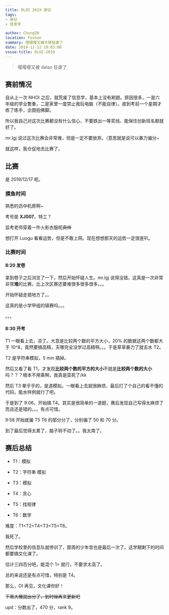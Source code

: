 ```yaml
---
title: DLOI 2019 游记
tags:
- 游记
- 信息学

author: ChungZH
location: Foshan
summary: 嘤嘤嘤又被大佬狂虐了
date: 2019-12-22 19:03:00
vssue-title: DLOI-2019
---
```


> 嘤嘤嘤又被 dalao 狂虐了

## 赛前情况

自从上一次 NHOI 之后，就荒废了信息学，基本上没有刷题。原因很多，一是六年级的学业繁重，二是家里一度禁止我玩电脑（不能自律）。直到考前一个星期才练了练手，企图抱佛脚。

所以我自己对这次比赛都没有什么信心，不要跌出一等奖线、能保住创新班名额就好了。

mr.lgj 说过这次比赛会非常难，但是一定不要放弃。（意思就是说可以暴力骗分~

就这样，我仓促地去比赛了。

## 比赛

是 2019/12/17 呢。

### 摸鱼时间

熟悉的沥中机房啊~

考号是 **XJ007**，特工？

监考老师穿着一件火影衣服呢~~真帅~~

想打开 Luogu 看看运势，但是不敢上网。现在想想那天的运势一定很差叭。

### 比赛时间

#### 8:20 发卷

拿到卷子之后浏览了一下，然后开始怀疑人生。mr.lgj 说得没错，这真是一次非常非常**难**的比赛，比上次区赛还要难很多很多很多。。。

开始怀疑走错地方了。。

这真的是小学甲组的镇赛吗。。。

。。。

#### 8:30 开考

T1 一眼看上去，凉了。大意是比较两个数的平方大小，20% 的数据这两个数都大于 10^8，竟然要搞高精，天哪完全没学过高精啊。。。于是草草暴力了就去水 T2。

T2 是字符串模拟，5 min 搞掉。

然后又看了看 T1，才发现**比较两个数的平方的大小**不就是**比较两个数的大小**吗？？？根本不用乘啊，我真是菜死了/kk

然后 T3 晕乎乎的，是道模拟。一眼看上去就很麻烦，最后打了个自己的看不懂的代码，能水样例就行了吧。

于是到了 9:06，开始搞 T4。其实是很简单的一道题，赛后发现自己写得太麻烦了而且还是错的。。。有点可惜。

9:58 开始就骗 T5 T6 的部分分了，分别骗了 50 和 70 分。

到了最后觉得太累了，脑子转不动了。。我太南了。

## 赛后总结

- T1：模拟

- T2：字符串 模拟

- T3：模拟

- T4：贪心

- T5：找规律

- T6：数学

难度：T1<T2<T4<T3<T5<T6。

我死了。

然后学校里的信息队就停训了，那周的少年宫也是最后一次了。这学期剩下的时间都要搞文化课了。

估计三四百分吧，能混个 1= 就行，不要求太高了。

总的来说还是有点可惜，特别是 T4。

那么，OI 再见，文化课你好！

~~下周大概就出分了，到时候再来更新吧~~

upd：分数出了，470 分，rank 9。


<Vssue title="DLOI-2019" />
